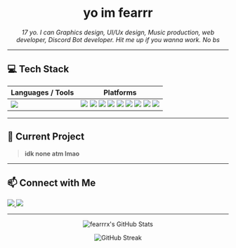 <!-- Profile README.md -->

<h1 align="center">yo im fearrr</h1>

<p align="center">
  <em>17 yo. I can Graphics design, UI/Ux design, Music production, web developer, Discord Bot developer. Hit me up if you wanna work. No bs</em>
</p>

---

## 💻 Tech Stack

| Languages / Tools | Platforms |
| ----------------- | --------- |
| <img src="https://skillicons.dev/icons?i=html,css,js,react,typescript,python,nodejs" /> | <img src="https://img.shields.io/badge/Codeanywhere-16181b?style=for-the-badge&logo=Codeanywhere&logoColor=d1d5db" /> <img src="https://img.shields.io/badge/VSCode%20Web-1b1d21?style=for-the-badge&logo=visualstudiocode&logoColor=d1d5db" /> <img src="https://img.shields.io/badge/GitHub%20Codespaces-272a30?style=for-the-badge&logo=github&logoColor=d1d5db" /> <img src="https://img.shields.io/badge/Google%20Colab-202124?style=for-the-badge&logo=googlecolab&logoColor=d1d5db" /> <img src="https://img.shields.io/badge/Google%20AI%20Studio-42454c?style=for-the-badge&logo=google&logoColor=d1d5db" /> <img src="https://img.shields.io/badge/ChatGPT-535863?style=for-the-badge&logo=openai&logoColor=d1d5db" /> <img src="https://img.shields.io/badge/Gemini-272a30?style=for-the-badge&logo=google&logoColor=d1d5db" /> <img src="https://img.shields.io/badge/Claude-42454c?style=for-the-badge&logoColor=d1d5db" /> <img src="https://img.shields.io/badge/Grok-1b1d21?style=for-the-badge&logoColor=d1d5db" /> |

---

## 📌 Current Project
> **idk none atm lmao**

---

## 📫 Connect with Me

<p>
  <a href="https://discord.com/users/yourdiscordid" target="_blank">
    <img src="https://img.shields.io/badge/Discord-.fearrr-272a30?style=for-the-badge&logo=discord&logoColor=d1d5db" />
  </a>
  <a href="https://www.instagram.com/swrlzxx" target="_blank">
    <img src="https://img.shields.io/badge/Instagram-@swrlzxx-1b1d21?style=for-the-badge&logo=instagram&logoColor=d1d5db" />
  </a>
</p>

---

<p align="center">
  <img src="https://github-readme-stats.vercel.app/api?username=fearrrx&show_icons=true&bg_color=16181b&title_color=d1d5db&text_color=d1d5db&icon_color=535863&hide_border=true" alt="fearrrx's GitHub Stats" />
</p>

<p align="center">
  <img src="https://github-readme-streak-stats.herokuapp.com/?user=fearrrx&background=16181b&stroke=d1d5db&ring=535863&fire=d1d5db&currStreakNum=d1d5db&sideNums=d1d5db&currStreakLabel=d1d5db&sideLabels=d1d5db&dates=535863&hide_border=true" alt="GitHub Streak" />
</p>
